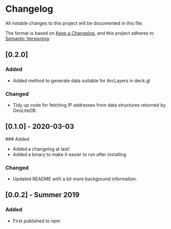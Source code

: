 # Changelog

All notable changes to this project will be documented in this file.

The format is based on [Keep a Changelog](https://keepachangelog.com/en/1.0.0/),
and this project adheres to [Semantic Versioning](https://semver.org/spec/v2.0.0.html).

## [0.2.0]

### Added

- Added method to generate data suitable for ArcLayers in deck.gl

### Changed

- Tidy up code for fetching IP addresses from data structures returned by GeoLiteDB.

## [0.1.0] - 2020-03-03

### Added

- Added a changelog at last!
- Added a binary to make it easier to run after installing

### Changed

- Updated README with a bit more background information.


## [0.0.2] - Summer 2019

### Added

- First published to npm



